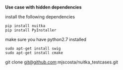 **Use case with hidden dependencies**

install the following dependencies

```
pip install nuitka
pip install PyInstaller
```
make sure you have python2.7 installed

```
sudo apt-get install swig
sudo apt-get install cmake
```

git clone git@github.com:mjscosta/nuitka_testcases.git


